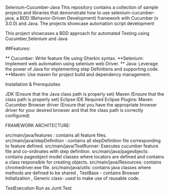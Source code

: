 
Selenium-Cucumber-Java
This repository contains a collection of sample projects and libraries that demonstrate how to use selenium-cucumber-java, a BDD (Behavior-Driven Development) framework with Cucumber (v 3.0.0) and Java. 
The projects showcase automation script development

This project showcases  a BDD approach for automated Testing using Cucumber,Selenium and Java

##Features:

** Cucumber: Write feature file using Gherkin syntax.
**Selenium: Implement web automation using selenium web Driver.
** Java: Leverage the power of Java for implementing step Definitions and supporting code.
**Maven: Use maven for project build and dependency management.


Installation & Prerequisites

JDK  (Ensure that the Java class path is properly set)
Maven (Ensure that the class path is properly set)
Eclipse IDE
Required Eclipse Plugins:
Maven
Cucumber
Browser driver (Ensure that you have the appropriate browser driver for your desired browser and that the class path is correctly configured)

FRAMEWORK ARCHITECTURE:

src/main/java/features : contains all feature files.
src/main/java/stepDefinition : contains all stepDefinition file corresponding to feature defined.
src/main/java/TestRunner: Executes cucumber feature file and co-ordinates with step definition.
src/main/java/pageobjects: contains pageobject model classes where locators are defined and contains a class responsible for creating objects.
src/main/java/Resources: contains chromedriver.exe file.
src/main/java/utils: contains java classes where methods are defined to be shared , TestBase - contains Browser Initialization , Generic class- used to make use of reusable code.


TestExecution
Run as Junit Test
